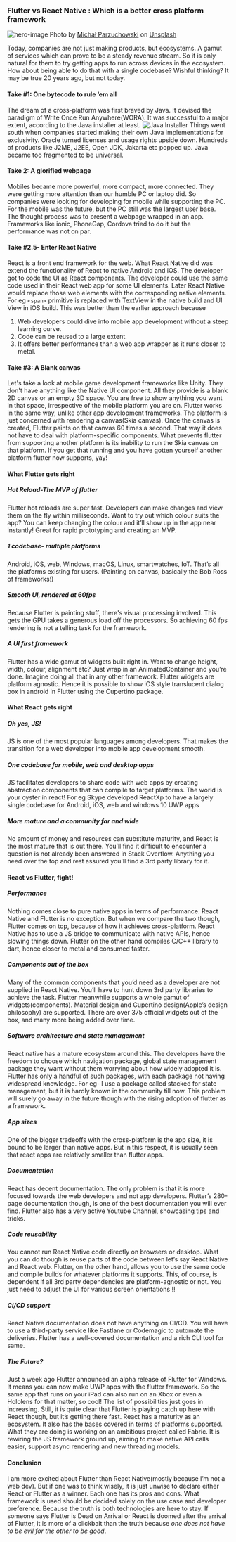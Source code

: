 ### Flutter vs React Native : Which is a better cross platform framework
![hero-image](/engineering-education/flutter-vs-reactnative/hero.jpg)
Photo by [Michał Parzuchowski](https://unsplash.com/@mparzuchowski) on [Unsplash](https://unsplash.com/photos/dmH3NWhYTHQ)

Today, companies are not just making products, but ecosystems. A gamut of services which can prove to be a steady revenue stream. So it is only natural for them to try getting apps to run across devices in the ecosystem. How about being able to do that with a single codebase? Wishful thinking? It may be true 20 years ago, but not today.

#### Take #1: One bytecode to rule ‘em all
The dream of a cross-platform was first braved by Java. It devised the paradigm of Write Once Run Anywhere(WORA). It was successful to a major extent, according to the Java installer at least.
![Java Installer](/engineering-education/flutter-vs-reactnative/installer.jpeg)
Things went south when companies started making their own Java implementations for exclusivity. Oracle turned licenses and usage rights upside down. Hundreds of products like J2ME, J2EE, Open JDK, Jakarta etc popped up. Java became too fragmented to be universal. 

#### Take 2: A glorified webpage
Mobiles became more powerful, more compact, more connected. They were getting more attention than our humble PC or laptop did. So companies were looking for developing for mobile while supporting the PC. For the mobile was the future, but the PC still was the largest user base. The thought process was to present a webpage wrapped in an app. Frameworks like ionic, PhoneGap, Cordova tried to do it but the performance was not on par. 

#### Take #2.5- Enter React Native
React is a front end framework for the web. What React Native did was extend the functionality of React to native Android and iOS. The developer got to code the UI as React components. The developer could use the same code used in their React web app for some UI elements. Later React Native would replace those web elements with the corresponding native elements. For eg ``` <span> ``` primitive is replaced with TextView in the native build and UI View in iOS build. This was better than the earlier approach because
1. Web developers could dive into mobile app development without a steep learning curve.
2. Code can be reused to a large extent.
3. It offers better performance than a web app wrapper as it runs closer to metal.

#### Take #3: A Blank canvas
Let's take a look at mobile game development frameworks like Unity. They don't have anything like the Native UI component. All they provide is a blank 2D canvas or an empty 3D space. You are free to show anything you want in that space, irrespective of the mobile platform you are on. Flutter works in the same way, unlike other app development frameworks. The platform is just concerned with rendering a canvas(Skia canvas). Once the canvas is created, Flutter paints on that canvas 60 times a second. That way it does not have to deal with platform-specific components. What prevents flutter from supporting another platform is its inability to run the Skia canvas on that platform. If you get that running and you have gotten yourself another platform flutter now supports, yay!

#### What Flutter gets right

##### Hot Reload-The MVP of flutter
Flutter hot reloads are super fast. Developers can make changes and view them on the fly within milliseconds. Want to try out which colour suits the app? You can keep changing the colour and it’ll show up in the app near instantly! Great for rapid prototyping and creating an MVP.

##### 1 codebase- multiple platforms
Android, iOS, web, Windows, macOS, Linux, smartwatches, IoT. That’s all the platforms existing for users. (Painting on canvas, basically the Bob Ross of frameworks!)

##### Smooth UI, rendered at 60fps
Because Flutter is painting stuff, there's visual processing involved. This gets the GPU takes a generous load off the processors. So achieving 60 fps rendering is not a telling task for the framework.

##### A UI first framework
Flutter has a wide gamut of widgets built right in.  Want to change height, width, colour, alignment etc? Just wrap in an AnimatedContainer and you’re done. Imagine doing all that in any other framework. Flutter widgets are platform agnostic. Hence it is possible to show iOS style translucent dialog box in android in Flutter using the Cupertino package. 

#### What React gets right

##### Oh yes, JS!
JS is one of the most popular languages among developers. That makes the transition for a web developer into mobile app development smooth.

##### One codebase for mobile, web and desktop apps
JS facilitates developers to share code with web apps by creating abstraction components that can compile to target platforms. The world is your oyster in react! For eg Skype developed ReactXp to have a largely single codebase for Android, iOS, web and windows 10 UWP apps

##### More mature and a community far and wide
No amount of money and resources can substitute maturity, and React is the most mature that is out there. You’ll find it difficult to encounter a question is not already been answered in Stack Overflow. Anything you need over the top and rest assured you’ll find a 3rd party library for it.

#### React vs Flutter, fight!

##### Performance
Nothing comes close to pure native apps in terms of performance. React Native and Flutter is no exception. But when we compare the two though, Flutter comes on top, because of how it achieves cross-platform. React Native has to use a JS bridge to communicate with native APIs, hence slowing things down. Flutter on the other hand compiles C/C++ library to dart, hence closer to metal and consumed faster.

##### Components out of the box
Many of the common components that you’d need as a developer are not supplied in React Native. You’ll have to hunt down 3rd party libraries to achieve the task. Flutter meanwhile supports a whole gamut of widgets(components). Material design and Cupertino design(Apple’s design philosophy) are supported. There are over 375 official widgets out of the box, and many more being added over time.

##### Software architecture and state management
React native has a mature ecosystem around this. The developers have the freedom to choose which navigation package, global state management package they want without them worrying about how widely adopted it is. Flutter has only a handful of such packages, with each package not having widespread knowledge. For eg- I use a package called stacked for state management, but it is hardly known in the community till now. This problem will surely go away in the future though with the rising adoption of flutter as a framework.

##### App sizes
One of the bigger tradeoffs with the cross-platform is the app size, it is bound to be larger than native apps. But in this respect, it is usually seen that react apps are relatively smaller than flutter apps.

##### Documentation
React has decent documentation. The only problem is that it is more focused towards the web developers and not app developers. Flutter’s 280-page documentation though, is one of the best documentation you will ever find. Flutter also has a very active Youtube Channel, showcasing tips and tricks.

##### Code reusability
You cannot run React Native code directly on browsers or desktop. What you can do though is reuse parts of the code between let’s say React Native and React web. Flutter, on the other hand, allows you to use the same code and compile builds for whatever platforms it supports. This, of course, is dependent if all 3rd party dependencies are platform-agnostic or not. You just need to adjust the UI for various screen orientations !!

##### CI/CD support
React Native documentation does not have anything on CI/CD. You will have to use a third-party service like Fastlane or Codemagic to automate the deliveries. Flutter has a well-covered documentation and a rich CLI tool for same.

##### The Future?
Just a week ago Flutter announced an alpha release of Flutter for Windows. It means you can now make UWP apps with the flutter framework. So the same app that runs on your iPad can also run on an Xbox or even a Hololens for that matter, so cool! The list of possibilities just goes in increasing. Still, it is quite clear that Flutter is playing catch up here with React though, but it’s getting there fast.
React has a maturity as an ecosystem. It also has the bases covered in terms of platforms supported. What they are doing is working on an ambitious project called Fabric. It is rewiring the JS framework ground up, aiming to make native API calls easier, support async rendering and new threading models.

#### Conclusion
I am more excited about Flutter than React Native(mostly because I’m not a web dev). But if one was to think wisely, it is just unwise to declare either React or Flutter as a winner. Each one has its pros and cons. What framework is used should be decided solely on the use case and developer preference. Because the truth is both technologies are here to stay. If someone says Flutter is Dead on Arrival or React is doomed after the arrival of Flutter, it is more of a clickbait than the truth because *one does not have to be evil for the other to be good*.